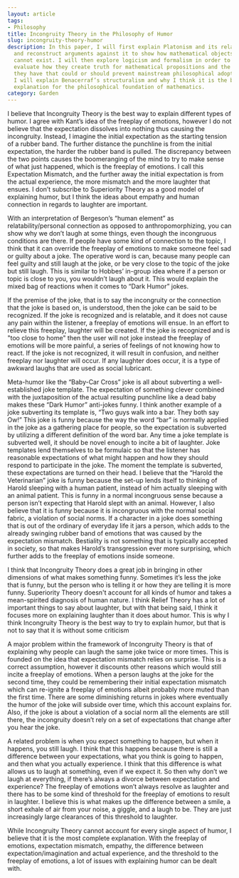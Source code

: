 ```yaml
---
layout: article
tags:
- Philosophy
title: Incongruity Theory in the Philosophy of Humor
slug: incongruity-theory-humor
description: In this paper, I will first explain Platonism and its relation to mathematics
  and reconstruct arguments against it to show how mathematical objects ultimately
  cannot exist. I will then explore logicism and formalism in order to critically
  evaluate how they create truth for mathematical propositions and the problems that
  they have that could or should prevent mainstream philosophical adoption. Finally,
  I will explain Benacerraf’s structuralism and why I think it is the best Anti-Platonist
  explanation for the philosophical foundation of mathematics.
category: Garden
---
```


I believe that Incongruity Theory is the best way to explain different types of humor. I agree with Kant’s idea of the freeplay of emotions, however I do not believe that the expectation dissolves into nothing thus causing the incongruity. Instead, I imagine the initial expectation as the starting tension of a rubber band. The further distance the punchline is from the initial expectation, the harder the rubber band is pulled. The discrepancy between the two points causes the boomeranging of the mind to try to make sense of what just happened, which is the freeplay of emotions. I call this Expectation Mismatch, and the further away the initial expectation is from the actual experience, the more mismatch and the more laughter that ensues. I don’t subscribe to Superiority Theory as a good model of explaining humor, but I think the ideas about empathy and human connection in regards to laughter are important.

With an interpretation of Bergeson’s “human element” as relatability/personal connection as opposed to anthropomorphizing, you can show why we don’t laugh at some things, even though the incongruous conditions are there. If people have some kind of connection to the topic, I think that it can override the freeplay of emotions to make someone feel sad or guilty about a joke. The operative word is can, because many people can feel guilty and still laugh at the joke, or be very close to the topic of the joke but still laugh. This is similar to Hobbes’ in-group idea where if a person or topic is close to you, you wouldn’t laugh about it. This would explain the mixed bag of reactions when it comes to “Dark Humor” jokes.

If the premise of the joke, that is to say the incongruity or the connection that the joke is based on, is understood, then the joke can be said to be recognized. If the joke is recognized and is relatable, and it does not cause any pain within the listener, a freeplay of emotions will ensue. In an effort to relieve this freeplay, laughter will be created. If the joke is recognized and is "too close to home" then the user will not joke instead the freeplay of emotions will be more painful, a series of feelings of not knowing how to react. If the joke is not recognized, it will result in confusion, and neither freeplay nor laughter will occur. If any laughter does occur, it is a type of awkward laughs that are used as social lubricant.

Meta-humor like the “Baby-Car Cross” joke is all about subverting a well-established joke template. The expectation of something clever combined with the juxtaposition of the actual resulting punchline like a dead baby makes these “Dark Humor” anti-jokes funny. I think another example of a joke subverting its template is, “Two guys walk into a bar. They both say Ow!” This joke is funny because the way the word “bar” is normally applied in the joke as a gathering place for people, so the expectation is subverted by utilizing a different definition of the word bar. Any time a joke template is subverted well, it should be novel enough to incite a bit of laughter. Joke templates lend themselves to be formulaic so that the listener has reasonable expectations of what might happen and how they should respond to participate in the joke. The moment the template is subverted, these expectations are turned on their head.
I believe that the “Harold the Veterinarian” joke is funny because the set-up lends itself to thinking of Harold sleeping with a human patient, instead of him actually sleeping with an animal patient. This is funny in a normal incongruous sense because a person isn’t expecting that Harold slept with an animal. However, I also believe that it is funny because it is incongruous with the normal social fabric, a violation of social norms. If a character in a joke does something that is out of the ordinary of everyday life it jars a person, which adds to the already swinging rubber band of emotions that was caused by the expectation mismatch. Bestiality is not something that is typically accepted in society, so that makes Harold’s transgression ever more surprising, which further adds to the freeplay of emotions inside someone.

I think that Incongruity Theory does a great job in bringing in other dimensions of what makes something funny. Sometimes it’s less the joke that is funny, but the person who is telling it or how they are telling it is more funny. Superiority Theory doesn't account for all kinds of humor and takes a mean-spirited diagnosis of human nature. I think Relief Theory has a lot of important things to say about laughter, but with that being said, I think it focuses more on explaining laughter than it does about humor. This is why I think Incongruity Theory is the best way to try to explain humor, but that is not to say that it is without some criticism

A major problem within the framework of Incongruity Theory is that of explaining why people can laugh the same joke twice or more times. This is founded on the idea that expectation mismatch relies on surprise. This is a correct assumption, however it discounts other reasons which would still incite a freeplay of emotions. When a person laughs at the joke for the second time, they could be remembering their initial expectation mismatch which can re-ignite a freeplay of emotions albeit probably more muted than the first time. There are some diminishing returns in jokes where eventually the humor of the joke will subside over time, which this account explains for. Also, if the joke is about a violation of a social norm all the elements are still there, the incongruity doesn’t rely on a set of expectations that change after you hear the joke. 

A related problem is when you expect something to happen, but when it happens, you still laugh. I think that this happens because there is still a difference between your expectations, what you think is going to happen, and then what you actually experience. I think that this difference is what allows us to laugh at something, even if we expect it. So then why don’t we laugh at everything, if there’s always a divorce between expectation and experience? The freeplay of emotions won’t always resolve as laughter and there has to be some kind of threshold for the freeplay of emotions to result in laughter. I believe this is what makes up the difference between a smile, a short exhale of air from your noise, a giggle, and a laugh to be. They are just increasingly large clearances of this threshold to laughter.

While Incongruity Theory cannot account for every single aspect of humor, I believe that it is the most complete explanation. With the freeplay of emotions, expectation mismatch, empathy, the difference between expectation/imagination and actual experience, and the threshold to the freeplay of emotions, a lot of issues with explaining humor can be dealt with.